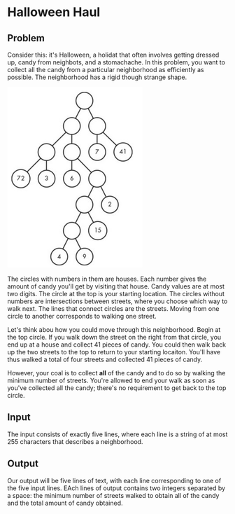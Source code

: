 # Halloween Haul

## Problem

Consider this: it's Halloween, a holidat that often involves getting dressed up, candy from neighbots, and a stomachache. In this problem, you want to collect all the candy from a particular neighborhood as efficiently as possible. The neighborhood has a rigid though strange shape.

![A sample neighborhood](SampleTree.jpg)

The circles with numbers in them are houses. Each number gives the amount of candy you'll get by visiting that house. Candy values are at most two digits. The circle at the top is your starting location. The circles without numbers are intersections between streets, where you choose which way to walk next. The lines that connect circles are the streets. Moving from one circle to another corresponds to walking one street.

Let's think abou how you could move through this neighborhood. Begin at the top circle. If you walk down the street on the right from that circle, you end up at a house and collect 41 pieces of candy. You could then walk back up the two streets to the top to return to your starting locaiton. You'll have thus walked a total of four streets and collected 41 pieces of candy.

However, your coal is to collect __all__ of the candy and to do so by walking the minimum number of streets. You're allowed to end your walk as soon as you've collected all the candy; there's no requirement to get back to the top circle.

## Input

The input consists of exactly five lines, where each line is a string of at most 255 characters that describes a neighborhood.

## Output

Our output will be five lines of text, with each line corresponding to one of the five input lines. EAch lines of output contains two integers separated by a space: the minimum number of streets walked to obtain all of the candy and the total amount of candy obtained.
